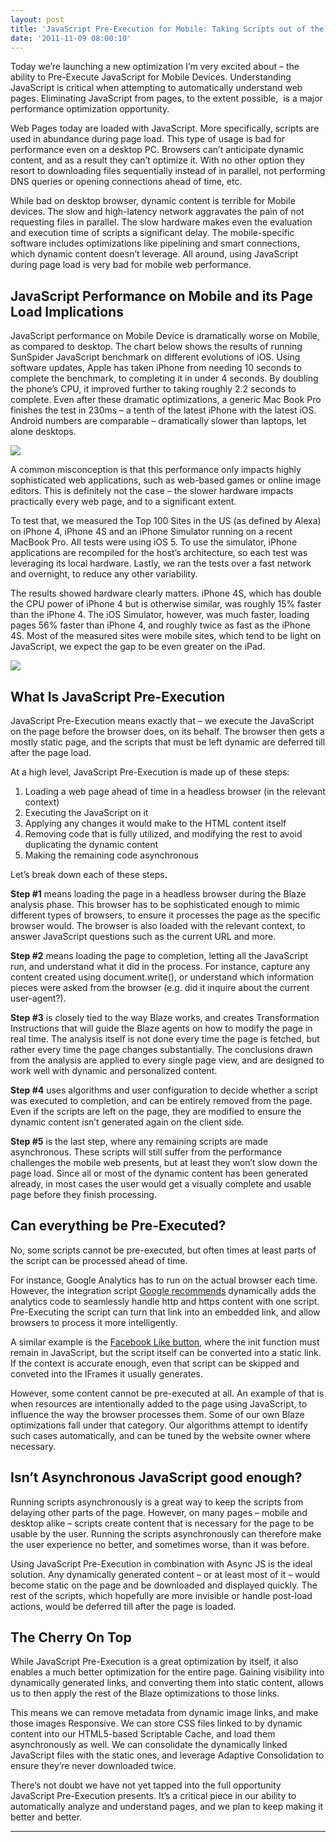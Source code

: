 ```yaml
---
layout: post
title: 'JavaScript Pre-Execution for Mobile: Taking Scripts out of the Loop'
date: '2011-11-09 08:00:10'
---
```



Today we’re launching a new optimization I’m very excited about – the ability to Pre-Execute JavaScript for Mobile Devices. Understanding JavaScript is critical when attempting to automatically understand web pages. Eliminating JavaScript from pages, to the extent possible,  is a major performance optimization opportunity.

Web Pages today are loaded with JavaScript. More specifically, scripts are used in abundance during page load. This type of usage is bad for performance even on a desktop PC. Browsers can’t anticipate dynamic content, and as a result they can’t optimize it. With no other option they resort to downloading files sequentially instead of in parallel, not performing DNS queries or opening connections ahead of time, etc.

While bad on desktop browser, dynamic content is terrible for Mobile devices. The slow and high-latency network aggravates the pain of not requesting files in parallel. The slow hardware makes even the evaluation and execution time of scripts a significant delay. The mobile-specific software includes optimizations like pipelining and smart connections, which dynamic content doesn’t leverage. All around, using JavaScript during page load is very bad for mobile web performance.


## JavaScript Performance on Mobile and its Page Load Implications

JavaScript performance on Mobile Device is dramatically worse on Mobile, as compared to desktop. The chart below shows the results of running SunSpider JavaScript benchmark on different evolutions of iOS. Using software updates, Apple has taken iPhone from needing 10 seconds to complete the benchmark, to completing it in under 4 seconds. By doubling the phone’s CPU, it improved further to taking roughly 2.2 seconds to complete. Even after these dramatic optimizations, a generic Mac Book Pro finishes the test in 230ms – a tenth of the latest iPhone with the latest iOS. Android numbers are comparable – dramatically slower than laptops, let alone desktops.

[![](http://www.guypo.com/wp-content/uploads/2011/11/sunspider.jpg)](http://www.guypo.com/wp-content/uploads/2011/11/sunspider.jpg)

A common misconception is that this performance only impacts highly sophisticated web applications, such as web-based games or online image editors. This is definitely not the case – the slower hardware impacts practically every web page, and to a significant extent.

To test that, we measured the Top 100 Sites in the US (as defined by Alexa) on iPhone 4, iPhone 4S and an iPhone Simulator running on a recent MacBook Pro. All tests were using iOS 5. To use the simulator, iPhone applications are recompiled for the host’s architecture, so each test was leveraging its local hardware. Lastly, we ran the tests over a fast network and overnight, to reduce any other variability.

The results showed hardware clearly matters. iPhone 4S, which has double the CPU power of iPhone 4 but is otherwise similar, was roughly 15% faster than the iPhone 4. The iOS Simulator, however, was much faster, loading pages 56% faster than iPhone 4, and roughly twice as fast as the iPhone 4S. Most of the measured sites were mobile sites, which tend to be light on JavaScript, we expect the gap to be even greater on the iPad.

![](http://www.guypo.com/wp-content/uploads/2011/11/pageloadtime.png)


## What Is JavaScript Pre-Execution

JavaScript Pre-Execution means exactly that – we execute the JavaScript on the page before the browser does, on its behalf. The browser then gets a mostly static page, and the scripts that must be left dynamic are deferred till after the page load.

At a high level, JavaScript Pre-Execution is made up of these steps:

1. Loading a web page ahead of time in a headless browser (in the relevant context)
2. Executing the JavaScript on it
3. Applying any changes it would make to the HTML content itself
4. Removing code that is fully utilized, and modifying the rest to avoid duplicating the dynamic content
5. Making the remaining code asynchronous

Let’s break down each of these steps.

**Step #1** means loading the page in a headless browser during the Blaze analysis phase. This browser has to be sophisticated enough to mimic different types of browsers, to ensure it processes the page as the specific browser would. The browser is also loaded with the relevant context, to answer JavaScript questions such as the current URL and more.

**Step #2** means loading the page to completion, letting all the JavaScript run, and understand what it did in the process. For instance, capture any content created using document.write(), or understand which information pieces were asked from the browser (e.g. did it inquire about the current user-agent?).

**Step #3** is closely tied to the way Blaze works, and creates Transformation Instructions that will guide the Blaze agents on how to modify the page in real time. The analysis itself is not done every time the page is fetched, but rather every time the page changes substantially. The conclusions drawn from the analysis are applied to every single page view, and are designed to work well with dynamic and personalized content.

**Step #4** uses algorithms and user configuration to decide whether a script was executed to completion, and can be entirely removed from the page. Even if the scripts are left on the page, they are modified to ensure the dynamic content isn’t generated again on the client side.

**Step #5** is the last step, where any remaining scripts are made asynchronous. These scripts will still suffer from the performance challenges the mobile web presents, but at least they won’t slow down the page load. Since all or most of the dynamic content has been generated already, in most cases the user would get a visually complete and usable page before they finish processing.


## Can everything be Pre-Executed?

No, some scripts cannot be pre-executed, but often times at least parts of the script can be processed ahead of time.

For instance, Google Analytics has to run on the actual browser each time. However, the integration script [Google recommends](mailto:http://code.google.com/apis/analytics/docs/tracking/asyncTracking.html) dynamically adds the analytics code to seamlessly handle http and https content with one script. Pre-Executing the script can turn that link into an embedded link, and allow browsers to process it more intelligently.

A similar example is the [Facebook Like button](mailto:http://developers.facebook.com/docs/reference/javascript/), where the init function must remain in JavaScript, but the script itself can be converted into a static link. If the context is accurate enough, even that script can be skipped and conveted into the IFrames it usually generates.

However, some content cannot be pre-executed at all. An example of that is when resources are intentionally added to the page using JavaScript, to influence the way the browser processes them. Some of our own Blaze optimizations fall under that category. Our algorithms attempt to identify such cases automatically, and can be tuned by the website owner where necessary.


## Isn’t Asynchronous JavaScript good enough?

Running scripts asynchronously is a great way to keep the scripts from delaying other parts of the page. However, on many pages – mobile and desktop alike – scripts create content that is necessary for the page to be usable by the user. Running the scripts asynchronously can therefore make the user experience no better, and sometimes worse, than it was before.

Using JavaScript Pre-Execution in combination with Async JS is the ideal solution. Any dynamically generated content – or at least most of it – would become static on the page and be downloaded and displayed quickly. The rest of the scripts, which hopefully are more invisible or handle post-load actions, would be deferred till after the page is loaded.


## The Cherry On Top

While JavaScript Pre-Execution is a great optimization by itself, it also enables a much better optimization for the entire page. Gaining visibility into dynamically generated links, and converting them into static content, allows us to then apply the rest of the Blaze optimizations to those links.

This means we can remove metadata from dynamic image links, and make those images Responsive. We can store CSS files linked to by dynamic content into our HTML5-based Scriptable Cache, and load them asynchronously as well. We can consolidate the dynamically linked JavaScript files with the static ones, and leverage Adaptive Consolidation to ensure they’re never downloaded twice.

There’s not doubt we have not yet tapped into the full opportunity JavaScript Pre-Execution presents. It’s a critical piece in our ability to automatically analyze and understand pages, and we plan to keep making it better and better.

****


